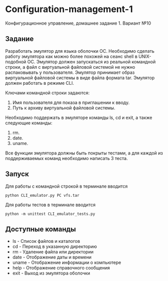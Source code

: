 # Configuration-management-1
Конфигурационное управление, домашнее задание 1. 
Вариант №10

## Задание 
Разработать эмулятор для языка оболочки ОС. Необходимо сделать работу эмулятора как можно более похожей на сеанс shell в UNIX-подобной ОС. Эмулятор должен запускаться из реальной командной строки, а файл с виртуальной файловой системой не нужно распаковывать у пользователя. Эмулятор принимает образ виртуальной файловой системы в виде файла формата tar. Эмулятор должен работать в режиме CLI.


Ключами командной строки задаются:

  1. Имя пользователя для показа в приглашении к вводу.
  2. Путь к архиву виртуальной файловой системы.
  
Необходимо поддержать в эмуляторе команды ls, cd и exit, а также следующие команды:

  1. rm.
  2. date.
  3. uname.

Все функции эмулятора должны быть покрыты тестами, а для каждой из поддерживаемых команд необходимо написать 3 теста.

## Запуск
Для работы с командной строкой в терминале вводится 

`python CLI_emulator.py PC vfs.tar`
  
Для работы тестов в терминале вводится 

`python -m unittest CLI_emulator_tests.py`
  
## Доступные команды
- ls - Список файлов и каталогов
- cd - Переход в указанную директорию
- rm - Удаление файла или директории
- date - Отображение даты и времени
- uname - Отображение информации о компьютере 
- help - Отображение справочного сообщения
- exit - Выход из эмулятора оболочки
